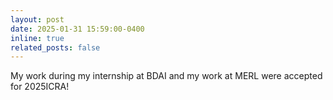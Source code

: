 ```yaml
---
layout: post
date: 2025-01-31 15:59:00-0400
inline: true
related_posts: false
---
```


My work during my internship at BDAI and my work at MERL were accepted for 2025ICRA! 
